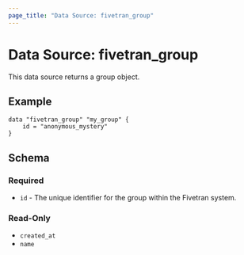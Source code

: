 ```yaml
---
page_title: "Data Source: fivetran_group"
---
```


# Data Source: fivetran_group

This data source returns a group object.

## Example

```hcl
data "fivetran_group" "my_group" {
    id = "anonymous_mystery"
}
```

## Schema

### Required

- `id` - The unique identifier for the group within the Fivetran system.

### Read-Only

- `created_at`
- `name`
